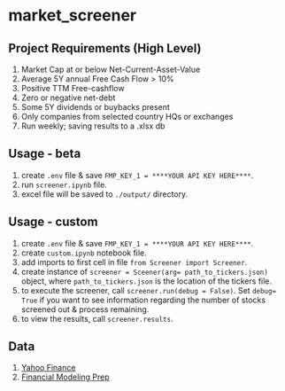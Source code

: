 # market_screener

## Project Requirements (High Level)

1. Market Cap at or below Net-Current-Asset-Value
1. Average 5Y annual Free Cash Flow > 10%
1. Positive TTM Free-cashflow
1. Zero or negative net-debt
1. Some 5Y dividends or buybacks present
1. Only companies from selected country HQs or exchanges
1. Run weekly; saving results to a .xlsx db

## Usage - beta

1. create `.env` file & save `FMP_KEY_1 = ****YOUR API KEY HERE****`.
1. run `screener.ipynb` file.
1. excel file will be saved to `./output/` directory.

## Usage - custom

1. create `.env` file & save `FMP_KEY_1 = ****YOUR API KEY HERE****`.
1. create `custom.ipynb` notebook file.
1. add imports to first cell in file `from Screener import Screener`.
1. create instance of `screener = Sceener(arg= path_to_tickers.json)` object, where `path_to_tickers.json` is the location of the tickers file.
1. to execute the screener, call `screener.run(debug = False)`. Set `debug= True` if you want to see information regarding the number of stocks screened out & process remaining.
1. to view the results, call `screener.results`.

## Data

1. [Yahoo Finance](https://finance.yahoo.com/)
1. [Financial Modeling Prep](https://site.financialmodelingprep.com/developer/docs)
